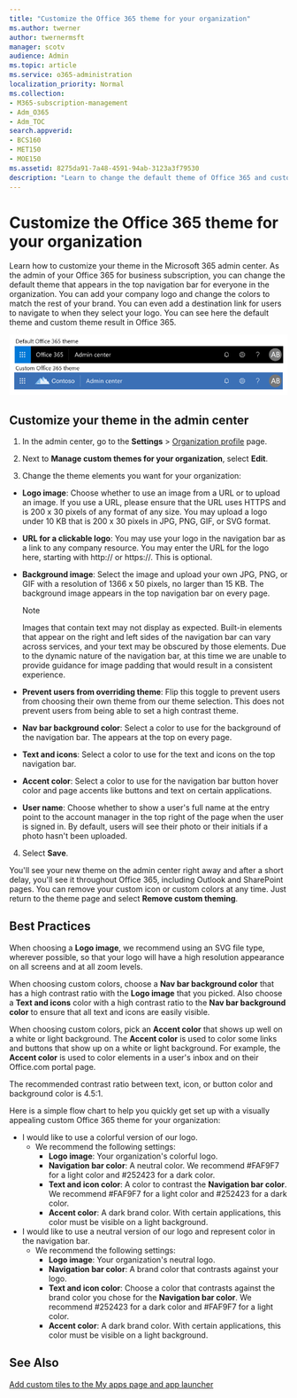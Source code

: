 ```yaml
---
title: "Customize the Office 365 theme for your organization"
ms.author: twerner
author: twernermsft
manager: scotv
audience: Admin
ms.topic: article
ms.service: o365-administration
localization_priority: Normal
ms.collection: 
- M365-subscription-management 
- Adm_O365
- Adm_TOC
search.appverid:
- BCS160
- MET150
- MOE150
ms.assetid: 8275da91-7a48-4591-94ab-3123a3f79530
description: "Learn to change the default theme of Office 365 and customize it to match your company logo or color. "
---
```


# Customize the Office 365 theme for your organization

Learn how to customize your theme in the Microsoft 365 admin center. As the admin of your Office 365 for business subscription, you can change the default theme that appears in the top navigation bar for everyone in the organization. You can add your company logo and change the colors to match the rest of your brand. You can even add a destination link for users to navigate to when they select your logo. You can see here the default theme and custom theme result in Office 365.
  
![Default Office 365 theme and Custom Office 365 theme](../media/e2cbc922-b424-4683-8c5c-fdbcbd0ce844.png)
  
## Customize your theme in the admin center

1. In the admin center, go to the **Settings** \> <a href="https://go.microsoft.com/fwlink/p/?linkid=2067339" target="_blank">Organization profile</a> page.
    
2. Next to **Manage custom themes for your organization**, select **Edit**.

3. Change the theme elements you want for your organization:
    
  - **Logo image**: Choose whether to use an image from a URL or to upload an image. If you use a URL, please ensure that the URL uses HTTPS and is 200 x 30 pixels of any format of any size. You may upload a logo under 10 KB that is 200 x 30 pixels in JPG, PNG, GIF, or SVG format.
    
  - **URL for a clickable logo**: You may use your logo in the navigation bar as a link to any company resource. You may enter the URL for the logo here, starting with http:// or https://. This is optional.
    
  - **Background image**: Select the image and upload your own JPG, PNG, or GIF with a resolution of 1366 x 50 pixels, no larger than 15 KB. The background image appears in the top navigation bar on every page.
    
    > [!NOTE]
    > Images that contain text may not display as expected. Built-in elements that appear on the right and left sides of the navigation bar can vary across services, and your text may be obscured by those elements. Due to the dynamic nature of the navigation bar, at this time we are unable to provide guidance for image padding that would result in a consistent experience. 
  
  - **Prevent users from overriding theme**: Flip this toggle to prevent users from choosing their own theme from our theme selection. This does not prevent users from being able to set a high contrast theme.
    
  - **Nav bar background color**: Select a color to use for the background of the navigation bar. The appears at the top on every page.
    
  - **Text and icons**: Select a color to use for the text and icons on the top navigation bar.
    
  - **Accent color**: Select a color to use for the navigation bar button hover color and page accents like buttons and text on certain applications.
      
  - **User name**: Choose whether to show a user's full name at the entry point to the account manager in the top right of the page when the user is signed in. By default, users will see their photo or their initials if a photo hasn't been uploaded.
    
4. Select **Save**.
    
You'll see your new theme on the admin center right away and after a short delay, you'll see it throughout Office 365, including Outlook and SharePoint pages. You can remove your custom icon or custom colors at any time. Just return to the theme page and select **Remove custom theming**.
  
## Best Practices

When choosing a **Logo image**, we recommend using an SVG file type, wherever possible, so that your logo will have a high resolution appearance on all screens and at all zoom levels.

When choosing custom colors, choose a **Nav bar background color** that has a high contrast ratio with the **Logo image** that you picked. Also choose a **Text and icons** color with a high contrast ratio to the **Nav bar background color** to ensure that all text and icons are easily visible.

When choosing custom colors, pick an **Accent color** that shows up well on a white or light background. The **Accent color** is used to color some links and buttons that show up on a white or light background. For example, the **Accent color** is used to color elements in a user's inbox and on their Office.com portal page. 
  
The recommended contrast ratio between text, icon, or button color and background color is 4.5:1.

Here is a simple flow chart to help you quickly get set up with a visually appealing custom Office 365 theme for your organization:
  - I would like to use a colorful version of our logo.
    - We recommend the following settings:
      - **Logo image**: Your organization's colorful logo.
      - **Navigation bar color**: A neutral color. We recommend #FAF9F7 for a light color and #252423 for a dark color.
      - **Text and icon color**: A color to contrast the **Navigation bar color**. We recommend #FAF9F7 for a light color and #252423 for a dark color.
      - **Accent color**: A dark brand color. With certain applications, this color must be visible on a light background.
  - I would like to use a neutral version of our logo and represent color in the navigation bar.
    - We recommend the following settings:
      - **Logo image**: Your organization's neutral logo.
      - **Navigation bar color**: A brand color that contrasts against your logo.
      - **Text and icon color**: Choose a color that contrasts against the brand color you chose for the **Navigation bar color**. We recommend #252423 for a dark color and #FAF9F7 for a light color.
      - **Accent color**: A dark brand color. With certain applications, this color must be visible on a light background.
  
## See Also

[Add custom tiles to the My apps page and app launcher](../manage/customize-the-app-launcher.md)
  
  

